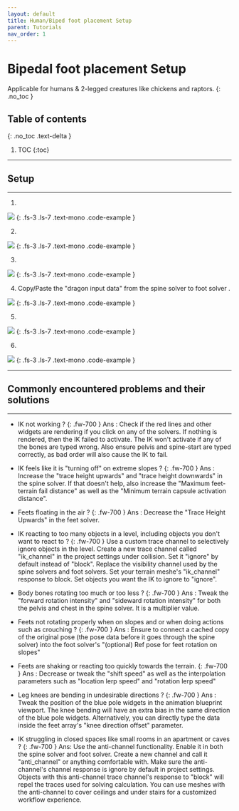 ```yaml
---
layout: default
title: Human/Biped foot placement Setup
parent: Tutorials
nav_order: 1
---
```


# Bipedal foot placement Setup

Applicable for humans & 2-legged creatures like chickens and raptors.
{: .no_toc }

## Table of contents
{: .no_toc .text-delta }

1. TOC
{:toc}

---

## Setup

---
      
        
1)
<img src="http://codehawk64.github.io/assets/images/setup1.png" >
{: .fs-3 .ls-7 .text-mono .code-example }
        
        
2)
<img src="http://codehawk64.github.io/assets/images/setup2.png" >
{: .fs-3 .ls-7 .text-mono .code-example }



3)
<img src="http://codehawk64.github.io/assets/images/setup3.png" >
{: .fs-3 .ls-7 .text-mono .code-example }



4) Copy/Paste the "dragon input data" from the spine solver to foot solver .
<img src="http://codehawk64.github.io/assets/images/setup4.png" >
{: .fs-3 .ls-7 .text-mono .code-example }



5)
<img src="http://codehawk64.github.io/assets/images/setup6.png" >
{: .fs-3 .ls-7 .text-mono .code-example }


6)
<img src="http://codehawk64.github.io/assets/images/setup7.png" >
{: .fs-3 .ls-7 .text-mono .code-example }

---

## Commonly encountered problems and their solutions


---


* IK not working ?
{: .fw-700 }
Ans : Check if the red lines and other widgets are rendering if you click on any of the solvers. If nothing is rendered, then the IK failed to activate. The IK won't activate
if any of the bones are typed wrong. Also ensure pelvis and spine-start are typed correctly, as bad order will also cause the IK to fail.

* IK feels like it is "turning off" on extreme slopes ?
{: .fw-700 }
Ans : Increase the "trace height upwards" and "trace height downwards" in the spine solver. If that doesn't help, also increase the "Maximum feet-terrain fail distance" as well as the "Minimum terrain capsule activation distance".

* Feets floating in the air ?
{: .fw-700 }
Ans : Decrease the "Trace Height Upwards" in the feet solver.

* IK reacting to too many objects in a level, including objects you don't want to react to ?
{: .fw-700 }
Use a custom trace channel to selectively ignore objects in the level. Create a new trace channel called "ik_channel" in the project settings under collision. Set it "ignore" by
default instead of "block". Replace the visibility channel used by the spine solvers and foot solvers. Set your terrain meshe's "ik_channel" response to block. Set objects you want the IK to ignore to "ignore".

* Body bones rotating too much or too less ?
{: .fw-700 }
Ans : Tweak the "forward rotation intensity" and "sideward rotation intensity" for both the pelvis and chest in the spine solver. It is a multiplier value.

* Feets not rotating properly when on slopes and or when doing actions such as crouching ?
{: .fw-700 }
Ans : Ensure to connect a cached copy of the original pose (the pose data before it goes through the spine solver) into the foot solver's "(optional) Ref pose for feet rotation on slopes"

* Feets are shaking or reacting too quickly towards the terrain.
{: .fw-700 }
Ans : Decrease or tweak the "shift speed" as well as the interpolation parameters such as "location lerp speed" and "rotation lerp speed"

* Leg knees are bending in undesirable directions ?
{: .fw-700 }
Ans : Tweak the position of the blue pole widgets in the animation blueprint viewport. The knee bending will have an extra bias in the same direction of the blue pole widgets. Alternatively, you can directly type the data inside the feet array's "knee direction offset" parameter.

* IK struggling in closed spaces like small rooms in an apartment or caves ?
{: .fw-700 }
Ans: Use the anti-channel functionality. Enable it in both the spine solver and foot solver. Create a new channel and call it "anti_channel" or anything comfortable with. Make sure the anti-channel's channel response is ignore by default in project settings. Objects with this anti-channel trace channel's response to "block" will repel the traces used for solving calculation. You can use meshes with the anti-channel to cover ceilings and under stairs for a customized workflow experience.
